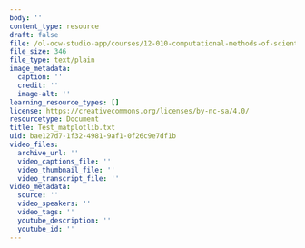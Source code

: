```yaml
---
body: ''
content_type: resource
draft: false
file: /ol-ocw-studio-app/courses/12-010-computational-methods-of-scientific-programming-fall-2024/test_matplotlib.txt
file_size: 346
file_type: text/plain
image_metadata:
  caption: ''
  credit: ''
  image-alt: ''
learning_resource_types: []
license: https://creativecommons.org/licenses/by-nc-sa/4.0/
resourcetype: Document
title: Test_matplotlib.txt
uid: bae127d7-1f32-4981-9af1-0f26c9e7df1b
video_files:
  archive_url: ''
  video_captions_file: ''
  video_thumbnail_file: ''
  video_transcript_file: ''
video_metadata:
  source: ''
  video_speakers: ''
  video_tags: ''
  youtube_description: ''
  youtube_id: ''
---
```

